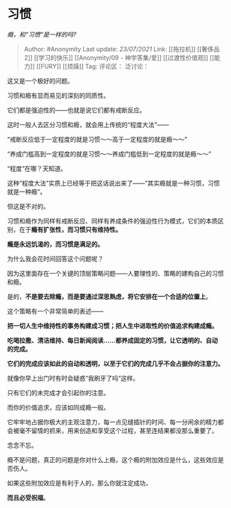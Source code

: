 # 习惯
*瘾，和“习惯“是一样的吗?*

> Author: #Anonymity
> Last update: *23/07/2021*
> Link: [[拖拉机]] [[奢侈品 2]] [[学习的快乐]] [[Anonymity/09 - 神学答集/爱]] [[过渡性价值观]] [[能力]] [[FURY]] [[烦躁]]
> Tag:
> 评论区：
> 泛讨论：

这又是一个极好的问题。

习惯和瘾有显而易见的深刻的同质性。

它们都是强迫性的——也就是说它们都有戒断反应。

这时一般人去区分习惯和瘾，就会用上传统的“程度大法”——

“戒断反应低于一定程度的就是习惯～～高于一定程度的就是瘾～～”

“养成门槛高到一定程度的就是习惯～～养成门槛低到一定程度的就是瘾～～”

“程度”在哪？天知道。

这种“程度大法”实质上已经等于把这话说出来了——“其实瘾就是一种习惯，习惯就是一种瘾”。

但这是不对的。

习惯和瘾作为同样有戒断反应、同样有养成条件的强迫性行为模式，它们的本质区别，在于**瘾有扩张性，而习惯只有维持性。**

**瘾是永远饥渴的，而习惯是满足的。**

为什么我会花时间回答这个问题呢？

因为这里面存在一个关键的顶层策略问题——人要理性的、策略的建构自己的习惯和瘾。

是的，**不是要去除瘾，而是要通过深思熟虑，将它安排在一个合适的位置上**。

这个策略有一个非常简单的表述——

**把一切人生中维持性的事务构建成习惯；把人生中进取性的价值追求构建成瘾。**

**吃喝拉撒、清洁维持、每日新闻阅读……都养成固定的习惯，让它透明的、自动的完成。**

**它们的完成应该如此的自动和透明，以至于它们的完成几乎不会占据你的注意力。**

就像你早上出门时有时会疑惑“我刷牙了吗“这样。

只有它们的未完成才会引起你的注意。

而你的价值追求，应该如同成瘾一般。

它牢牢地占据你极大的主观注意力，每一点见缝插针的时间、每一分闲余的精力都会被毫不留情的抓来，用来创造和享受这个过程，甚至连结果都没那么重要了。

念念不忘。

瘾不是问题，真正的问题是你对什么上瘾，这个瘾的附加效应是什么，这些效应是否伤人。

如果这些附加效应是有利于人的，那么你就注定成功，

**而且必受祝福**。
